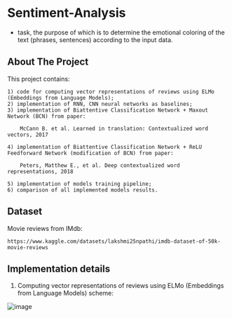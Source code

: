 # Sentiment-Analysis

- task, the purpose of which is to determine the emotional coloring of the text (phrases, sentences) according to the input data.

## About The Project

This project contains:

    1) code for computing vector representations of reviews using ELMo (Embeddings from Language Models);
    2) implementation of RNN, CNN neural networks as baselines;
    3) implementation of Biattentive Classification Network + Maxout Network (BCN) from paper:

        McCann B. et al. Learned in translation: Contextualized word vectors, 2017

    4) implementation of Biattentive Classification Network + ReLU Feedforward Network (modification of BCN) from paper:

        Peters, Matthew E., et al. Deep contextualized word representations, 2018

    5) implementation of models training pipeline;
    6) comparison of all implemented models results.


## Dataset 
Movie reviews from IMdb:

    https://www.kaggle.com/datasets/lakshmi25npathi/imdb-dataset-of-50k-movie-reviews
  
## Implementation details

1) Computing vector representations of reviews using ELMo (Embeddings from Language Models) scheme:

![image](https://user-images.githubusercontent.com/113569606/192167859-cea2cf4d-4a1c-46b3-b23c-c7e0d8f46df1.png)

